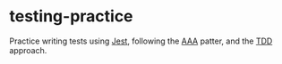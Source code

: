 # testing-practice

Practice writing tests using [Jest](https://jestjs.io/), following the [AAA](https://github.com/goldbergyoni/javascript-testing-best-practices#-%EF%B8%8F-12-structure-tests-by-the-aaa-pattern) patter, and the [TDD](https://www.browserstack.com/guide/what-is-test-driven-development#:~:text=In%20layman's%20terms%2C%20Test%20Driven,of%20unit%20tests%2C%20and%20refactoring.) approach.
